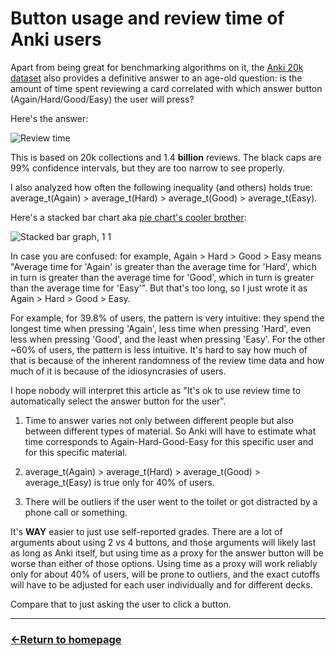 # Button usage and review time of Anki users

Apart from being great for benchmarking algorithms on it, the [Anki 20k dataset](https://huggingface.co/datasets/open-spaced-repetition/FSRS-Anki-20k) also provides a definitive answer to an age-old question: is the amount of time spent reviewing a card correlated with which answer button (Again/Hard/Good/Easy) the user will press?

Here's the answer: 

![Review time](https://github.com/user-attachments/assets/a0b9fa96-d23f-471a-930c-cb3311f30921)

This is based on 20k collections and 1.4 **billion** reviews. The black caps are 99% confidence intervals, but they are too narrow to see properly.

I also analyzed how often the following inequality (and others) holds true: average_t(Again) > average_t(Hard) > average_t(Good) > average_t(Easy).

Here's a stacked bar chart aka [pie chart's cooler brother](https://github.com/cxli233/FriendsDontLetFriends?tab=readme-ov-file#10-friends-dont-let-friends-make-pie-chart):

![Stacked bar graph, 1 1](https://github.com/user-attachments/assets/952020cb-0183-49b0-9329-e9f121e152fd)

In case you are confused: for example, Again > Hard > Good > Easy means "Average time for 'Again' is greater than the average time for 'Hard', which in turn is greater than the average time for 'Good', which in turn is greater than the average time for 'Easy'". But that's too long, so I just wrote it as Again > Hard > Good > Easy.

For example, for 39.8% of users, the pattern is very intuitive: they spend the longest time when pressing 'Again', less time when pressing 'Hard', even less when pressing 'Good', and the least when pressing 'Easy'. For the other ~60% of users, the pattern is less intuitive. It's hard to say how much of that is because of the inherent randomness of the review time data and how much of it is because of the idiosyncrasies of users.

I hope nobody will interpret this article as "It's ok to use review time to automatically select the answer button for the user".

1) Time to answer varies not only between different people but also between different types of material. So Anki will have to estimate what time corresponds to Again-Hard-Good-Easy for this specific user and for this specific material.
   
2) average_t(Again) > average_t(Hard) > average_t(Good) > average_t(Easy) is true only for 40% of users.

3) There will be outliers if the user went to the toilet or got distracted by a phone call or something.

It's **WAY** easier to just use self-reported grades. There are a lot of arguments about using 2 vs 4 buttons, and those arguments will likely last as long as Anki itself, but using time as a proxy for the answer button will be worse than either of those options. Using time as a proxy will work reliably only for about 40% of users, will be prone to outliers, and the exact cutoffs will have to be adjusted for each user individually and for different decks.

Compare that to just asking the user to click a button.



___
### [←Return to homepage](https://expertium.github.io/)
